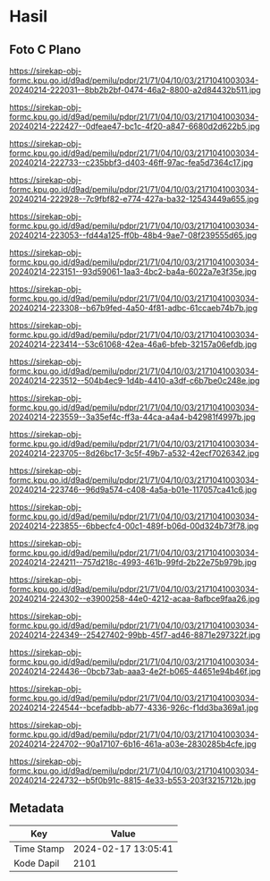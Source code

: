 # Hasil

## Foto C Plano

https://sirekap-obj-formc.kpu.go.id/d9ad/pemilu/pdpr/21/71/04/10/03/2171041003034-20240214-222031--8bb2b2bf-0474-46a2-8800-a2d84432b511.jpg

https://sirekap-obj-formc.kpu.go.id/d9ad/pemilu/pdpr/21/71/04/10/03/2171041003034-20240214-222427--0dfeae47-bc1c-4f20-a847-6680d2d622b5.jpg

https://sirekap-obj-formc.kpu.go.id/d9ad/pemilu/pdpr/21/71/04/10/03/2171041003034-20240214-222733--c235bbf3-d403-46ff-97ac-fea5d7364c17.jpg

https://sirekap-obj-formc.kpu.go.id/d9ad/pemilu/pdpr/21/71/04/10/03/2171041003034-20240214-222928--7c9fbf82-e774-427a-ba32-12543449a655.jpg

https://sirekap-obj-formc.kpu.go.id/d9ad/pemilu/pdpr/21/71/04/10/03/2171041003034-20240214-223053--fd44a125-ff0b-48b4-9ae7-08f239555d65.jpg

https://sirekap-obj-formc.kpu.go.id/d9ad/pemilu/pdpr/21/71/04/10/03/2171041003034-20240214-223151--93d59061-1aa3-4bc2-ba4a-6022a7e3f35e.jpg

https://sirekap-obj-formc.kpu.go.id/d9ad/pemilu/pdpr/21/71/04/10/03/2171041003034-20240214-223308--b67b9fed-4a50-4f81-adbc-61ccaeb74b7b.jpg

https://sirekap-obj-formc.kpu.go.id/d9ad/pemilu/pdpr/21/71/04/10/03/2171041003034-20240214-223414--53c61068-42ea-46a6-bfeb-32157a06efdb.jpg

https://sirekap-obj-formc.kpu.go.id/d9ad/pemilu/pdpr/21/71/04/10/03/2171041003034-20240214-223512--504b4ec9-1d4b-4410-a3df-c6b7be0c248e.jpg

https://sirekap-obj-formc.kpu.go.id/d9ad/pemilu/pdpr/21/71/04/10/03/2171041003034-20240214-223559--3a35ef4c-ff3a-44ca-a4a4-b42981f4997b.jpg

https://sirekap-obj-formc.kpu.go.id/d9ad/pemilu/pdpr/21/71/04/10/03/2171041003034-20240214-223705--8d26bc17-3c5f-49b7-a532-42ecf7026342.jpg

https://sirekap-obj-formc.kpu.go.id/d9ad/pemilu/pdpr/21/71/04/10/03/2171041003034-20240214-223746--96d9a574-c408-4a5a-b01e-117057ca41c6.jpg

https://sirekap-obj-formc.kpu.go.id/d9ad/pemilu/pdpr/21/71/04/10/03/2171041003034-20240214-223855--6bbecfc4-00c1-489f-b06d-00d324b73f78.jpg

https://sirekap-obj-formc.kpu.go.id/d9ad/pemilu/pdpr/21/71/04/10/03/2171041003034-20240214-224211--757d218c-4993-461b-99fd-2b22e75b979b.jpg

https://sirekap-obj-formc.kpu.go.id/d9ad/pemilu/pdpr/21/71/04/10/03/2171041003034-20240214-224302--e3900258-44e0-4212-acaa-8afbce9faa26.jpg

https://sirekap-obj-formc.kpu.go.id/d9ad/pemilu/pdpr/21/71/04/10/03/2171041003034-20240214-224349--25427402-99bb-45f7-ad46-8871e297322f.jpg

https://sirekap-obj-formc.kpu.go.id/d9ad/pemilu/pdpr/21/71/04/10/03/2171041003034-20240214-224436--0bcb73ab-aaa3-4e2f-b065-44651e94b46f.jpg

https://sirekap-obj-formc.kpu.go.id/d9ad/pemilu/pdpr/21/71/04/10/03/2171041003034-20240214-224544--bcefadbb-ab77-4336-926c-f1dd3ba369a1.jpg

https://sirekap-obj-formc.kpu.go.id/d9ad/pemilu/pdpr/21/71/04/10/03/2171041003034-20240214-224702--90a17107-6b16-461a-a03e-2830285b4cfe.jpg

https://sirekap-obj-formc.kpu.go.id/d9ad/pemilu/pdpr/21/71/04/10/03/2171041003034-20240214-224732--b5f0b91c-8815-4e33-b553-203f3215712b.jpg


## Metadata

| Key        | Value               |
| ---------- | ------------------- |
| Time Stamp | 2024-02-17 13:05:41 |
| Kode Dapil | 2101                |



